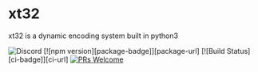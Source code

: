 # xt32
xt32 is a dynamic encoding system built in python3

![Discord](https://img.shields.io/discord/541829295870443542)
[![npm version][package-badge]][package-url] [![Build Status][ci-badge]][ci-url] [![PRs Welcome](https://github.com/5-9Dark/xt32)](https://reactjs.org/docs/how-to-contribute.html#your-first-pull-request)
